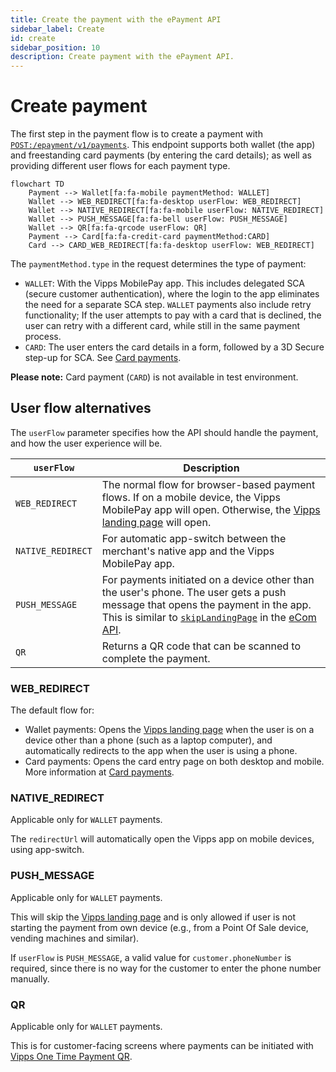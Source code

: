 ```yaml
---
title: Create the payment with the ePayment API
sidebar_label: Create
id: create
sidebar_position: 10
description: Create payment with the ePayment API.
---
```



# Create payment

The first step in the payment flow is to create a payment with
[`POST:/epayment/v1/payments`](https://developer.vippsmobilepay.com/api/epayment#tag/CreatePayments).
This endpoint supports both wallet (the app) and freestanding card payments (by entering the card details);
as well as providing different user flows for each payment type.

```mermaid
flowchart TD
    Payment --> Wallet[fa:fa-mobile paymentMethod: WALLET]
    Wallet --> WEB_REDIRECT[fa:fa-desktop userFlow: WEB_REDIRECT]
    Wallet --> NATIVE_REDIRECT[fa:fa-mobile userFlow: NATIVE_REDIRECT]
    Wallet --> PUSH_MESSAGE[fa:fa-bell userFlow: PUSH_MESSAGE]
    Wallet --> QR[fa:fa-qrcode userFlow: QR]
    Payment --> Card[fa:fa-credit-card paymentMethod:CARD]
    Card --> CARD_WEB_REDIRECT[fa:fa-desktop userFlow: WEB_REDIRECT]
```

The `paymentMethod.type` in the request determines the type of payment:
* `WALLET`: With the Vipps MobilePay app. This includes delegated SCA (secure customer authentication),
   where the login to the app eliminates the need for a separate SCA step.
  `WALLET` payments also include retry functionality; If the user attempts to pay
  with a card that is declined, the user can retry with a different card,
  while still in the same payment process.
* `CARD`: The user enters the card details in a form, followed by a 3D Secure step-up
  for SCA. See
  [Card payments](https://developer.vippsmobilepay.com/docs/vipps-developers/faqs/users-and-payments-faq/#card-payments).

**Please note:** Card payment (`CARD`) is not available in test environment.

## User flow alternatives

The `userFlow` parameter specifies how the API should handle the payment,
and how the user experience will be.

| `userFlow`        | Description                                          |
| ----------------- | ---------------------------------------------------- |
| `WEB_REDIRECT`    | The normal flow for browser-based payment flows. If on a mobile device, the Vipps MobilePay app will open. Otherwise, the [Vipps landing page](https://developer.vippsmobilepay.com/docs/vipps-developers/common-topics/vipps-landing-page/) will open.    |
| `NATIVE_REDIRECT` | For automatic app-switch between the merchant's native app and the Vipps MobilePay app. |
| `PUSH_MESSAGE`    | For payments initiated on a device other than the user's phone. The user gets a push message that opens the payment in the app. This is similar to [`skipLandingPage`](https://developer.vippsmobilepay.com/docs/vipps-developers/common-topics/vipps-landing-page#skip-landing-page) in the [eCom API](https://developer.vippsmobilepay.com/docs/APIs/ecom-api). |
| `QR`              | Returns a QR code that can be scanned to complete the payment. |

### WEB_REDIRECT

The default flow for:

* Wallet payments:
  Opens the
  [Vipps landing page](https://developer.vippsmobilepay.com/docs/vipps-developers/common-topics/vipps-landing-page)
  when the user is on a device other than a phone (such as a laptop computer), and automatically redirects to the
  app when the user is using a phone.
* Card payments:
  Opens the card entry page on both desktop and mobile. More information at
  [Card payments](https://developer.vippsmobilepay.com/docs/vipps-developers/faqs/users-and-payments-faq/#card-payments).

### NATIVE_REDIRECT

Applicable only for `WALLET` payments.

The `redirectUrl` will automatically open the Vipps app on mobile devices, using app-switch.

### PUSH_MESSAGE

Applicable only for `WALLET` payments. 

This will skip the
[Vipps landing page](https://developer.vippsmobilepay.com/docs/vipps-developers/common-topics/vipps-landing-page)
and is only allowed if user is not starting the payment from own device
(e.g., from a Point Of Sale device, vending machines and similar).

If `userFlow` is `PUSH_MESSAGE`, a valid value for `customer.phoneNumber` is required, since there is no
way for the customer to enter the phone number manually.

### QR

Applicable only for `WALLET` payments. 

This is for customer-facing screens where payments can be initiated with
[Vipps One Time Payment QR](https://developer.vippsmobilepay.com/docs/APIs/qr-api/vipps-qr-one-time-payment-api-howitworks).
